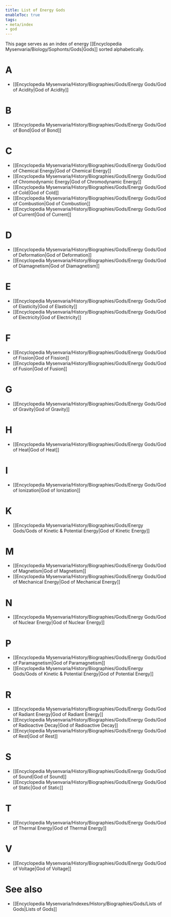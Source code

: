 ```yaml
---
title: List of Energy Gods
enableToc: true
tags:
- meta/index
- god
---
```


This page serves as an index of energy [[Encyclopedia Mysenvaria/Biology/Sophonts/Gods|Gods]] sorted alphabetically.
# A
- [[Encyclopedia Mysenvaria/History/Biographies/Gods/Energy Gods/God of Acidity|God of Acidity]]
# B
- [[Encyclopedia Mysenvaria/History/Biographies/Gods/Energy Gods/God of Bond|God of Bond]]
# C
- [[Encyclopedia Mysenvaria/History/Biographies/Gods/Energy Gods/God of Chemical Energy|God of Chemical Energy]]
- [[Encyclopedia Mysenvaria/History/Biographies/Gods/Energy Gods/God of Chromodynamic Energy|God of Chromodynamic Energy]]
- [[Encyclopedia Mysenvaria/History/Biographies/Gods/Energy Gods/God of Cold|God of Cold]]
- [[Encyclopedia Mysenvaria/History/Biographies/Gods/Energy Gods/God of Combustion|God of Combustion]]
- [[Encyclopedia Mysenvaria/History/Biographies/Gods/Energy Gods/God of Current|God of Current]]
# D
- [[Encyclopedia Mysenvaria/History/Biographies/Gods/Energy Gods/God of Deformation|God of Deformation]]
- [[Encyclopedia Mysenvaria/History/Biographies/Gods/Energy Gods/God of Diamagnetism|God of Diamagnetism]]
# E
- [[Encyclopedia Mysenvaria/History/Biographies/Gods/Energy Gods/God of Elasticity|God of Elasticity]]
- [[Encyclopedia Mysenvaria/History/Biographies/Gods/Energy Gods/God of Electricity|God of Electricity]]
# F
- [[Encyclopedia Mysenvaria/History/Biographies/Gods/Energy Gods/God of Fission|God of Fission]]
- [[Encyclopedia Mysenvaria/History/Biographies/Gods/Energy Gods/God of Fusion|God of Fusion]]
# G
- [[Encyclopedia Mysenvaria/History/Biographies/Gods/Energy Gods/God of Gravity|God of Gravity]]
# H
- [[Encyclopedia Mysenvaria/History/Biographies/Gods/Energy Gods/God of Heat|God of Heat]]
# I
- [[Encyclopedia Mysenvaria/History/Biographies/Gods/Energy Gods/God of Ionization|God of Ionization]]
# K
- [[Encyclopedia Mysenvaria/History/Biographies/Gods/Energy Gods/Gods of Kinetic & Potential Energy|God of Kinetic Energy]]
# M
- [[Encyclopedia Mysenvaria/History/Biographies/Gods/Energy Gods/God of Magnetism|God of Magnetism]]
- [[Encyclopedia Mysenvaria/History/Biographies/Gods/Energy Gods/God of Mechanical Energy|God of Mechanical Energy]]
# N
- [[Encyclopedia Mysenvaria/History/Biographies/Gods/Energy Gods/God of Nuclear Energy|God of Nuclear Energy]]
# P
- [[Encyclopedia Mysenvaria/History/Biographies/Gods/Energy Gods/God of Paramagnetism|God of Paramagnetism]]
- [[Encyclopedia Mysenvaria/History/Biographies/Gods/Energy Gods/Gods of Kinetic & Potential Energy|God of Potential Energy]]
# R
- [[Encyclopedia Mysenvaria/History/Biographies/Gods/Energy Gods/God of Radiant Energy|God of Radiant Energy]]
- [[Encyclopedia Mysenvaria/History/Biographies/Gods/Energy Gods/God of Radioactive Decay|God of Radioactive Decay]]
- [[Encyclopedia Mysenvaria/History/Biographies/Gods/Energy Gods/God of Rest|God of Rest]]
# S
- [[Encyclopedia Mysenvaria/History/Biographies/Gods/Energy Gods/God of Sound|God of Sound]]
- [[Encyclopedia Mysenvaria/History/Biographies/Gods/Energy Gods/God of Static|God of Static]]
# T
- [[Encyclopedia Mysenvaria/History/Biographies/Gods/Energy Gods/God of Thermal Energy|God of Thermal Energy]]
# V
- [[Encyclopedia Mysenvaria/History/Biographies/Gods/Energy Gods/God of Voltage|God of Voltage]]
# See also
- [[Encyclopedia Mysenvaria/Indexes/History/Biographies/Gods/Lists of Gods|Lists of Gods]]
